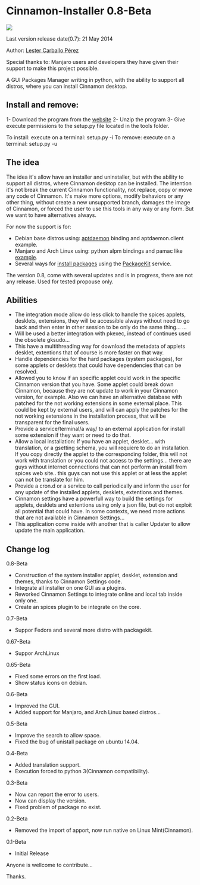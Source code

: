 Cinnamon-Installer 0.8-Beta
==================

![](https://raw.githubusercontent.com/lestcape/Cinnamon-Installer/master/Capture.png)

Last version release date(0.7): 21 May 2014

Author: [Lester Carballo Pérez](https://github.com/lestcape)

Special thanks to:
Manjaro users and developers they have given their support to make this project possible.

A GUI Packages Manager writing in python, with the ability to support all distros, where you can install Cinnamon desktop.

Install and remove:
--------------
1- Download the program from the [website](https://github.com/lestcape/Cinnamon-Installer/archive/6ea565662fba7f8a9a5ac3d5e441c0b63ae5c239.zip)
2- Unzip the program
3- Give execute permissions to the setup.py file located in the tools folder.

To install: execute on a terminal: setup.py -i
To remove: execute on a terminal: setup.py -u

The idea
--------------
The idea it's allow have an installer and uninstaller, but with the ability to support all
distros, where Cinnamon desktop can be installed. The intention it's not break the current
Cinnamon functionality, not replace, copy or move any code of Cinnamon. It's make more 
options, modify behaviors or any other thing, without create a new unsupported branch, 
damages the image of Cinnamon, or forced the user to use this tools in any way or any form.
But we want to have alternatives always.

For now the support is for:

   - Debian base distros using: [aptdaemon](https://launchpad.net/aptdaemon/) binding and aptdaemon.client example.
   - Manjaro and Arch Linux using: python alpm bindings and pamac like [example](http://git.manjaro.org/core/pamac).
   - Several ways for [install packages](http://www.freedesktop.org/software/PackageKit/pk-matrix.html) using the [PackageKit](http://www.freedesktop.org/software/PackageKit/index.html) service.

The version 0.8, come with several updates and is in progress, there are not any release. Used for tested propouse only.

Abilities
--------------
- The integration mode allow do less click to handle the spices applets, desklets, extensions, they will be accessible always without need to go back and then enter in other session to be only do the same thing... ...
- Will be used a better integration with pkexec, instead of continues used the obsolete gksudo...
- This have a multithreading way for download the metadata of applets desklet, extentions that of course is more faster on that way.
- Handle dependencies for the hard packages (system packages), for some applets or desklets that could have dependencies that can be resolved.
- Allowed you to know if an specific applet could work in the specific Cinnamon version that you have. Some applet could break down Cinnamon, because they are not update to work in your Cinnamon version, for example. Also we can have an alternative database with patched for the not working extensions in some external place. This could be kept by external users, and will can apply the patches for the not working extensions in the installation process, that will be transparent for the final users.
- Provide a service/terminal/a way/ to an external application for install some extension if they want or need to do that.
- Allow a local installation: If you have an applet, desklet... with translation, or a gsetting schema, you will requiere to do an installation. If you copy directly the applet to the corresponding folder, this will not work with translation or you could not access to the settings... there are guys without internet connections that can not perform an install from spices web site.. this guys can not use this applet or at less the applet can not be translate for him.
- Provide a cron.d or a service to call periodically and inform the user for any update of the installed applets, desklets, extentions and themes.
- Cinnamon settings have a powerfull way to build the settings for applets, desklets and extentions using only a json file, but do not exploit all potential that could have. In some contexts, we need more actions that are not available in Cinnamon Settings...
- This application come inside with another that is caller Updater to allow update the main application.


Change log
--------------

0.8-Beta
   - Construction of the system installer applet, desklet, extension and themes, thanks to Cinnamon Settings code.
   - Integrate all installer on one GUI as a plugins.
   - Reworked Cinnamon Settings to integrate online and local tab inside only one.
   - Create an spices plugin to be integrate on the core.

0.7-Beta
   - Suppor Fedora and several more distro with packagekit.

0.67-Beta
   - Suppor ArchLinux

0.65-Beta
   - Fixed some errors on the first load.
   - Show status icons on debian.

0.6-Beta
   - Improved the GUI.
   - Added support for Manjaro, and Arch Linux based distros...

0.5-Beta
   - Improve the search to allow space.
   - Fixed the bug of unistall package on ubuntu 14.04.


0.4-Beta
   - Added translation support.
   - Execution forced to python 3(Cinnamon compatibility).

0.3-Beta
   - Now can report the error to users.
   - Now can display the version.
   - Fixed problem of package no exist.

0.2-Beta
   - Removed the import of apport, now run native on Linux Mint(Cinnamon).

0.1-Beta
   - Initial Release

Anyone is wellcome to contribute...

Thanks. 
